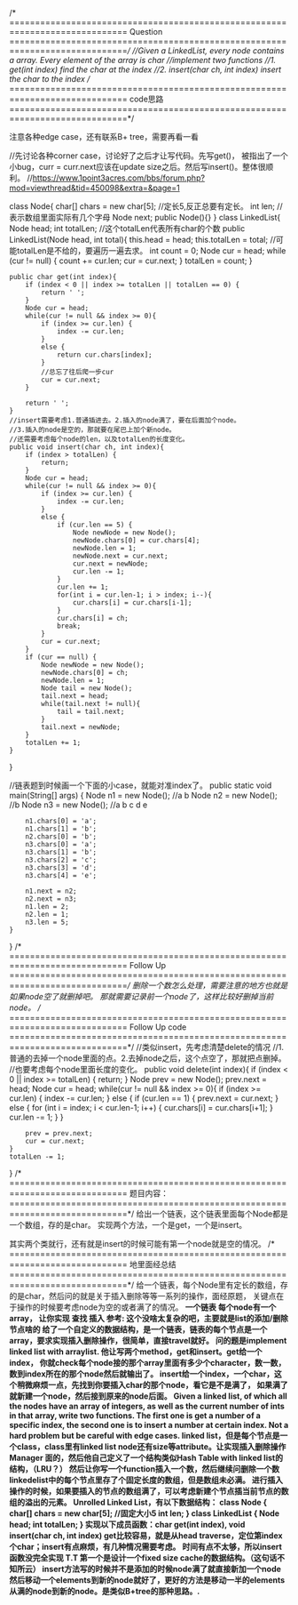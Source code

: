 /* =============================================================================
Question
=============================================================================*/
//Given a LinkedList, every node contains a array. Every element of the array is char
//implement two functions
//1. get(int index) find the char at the index
//2. insert(char ch, int index) insert the char to the index
/* =============================================================================
code思路
=============================================================================*/

注意各种edge case，还有联系B+ tree，需要再看一看


//先讨论各种corner case，讨论好了之后才让写代码。先写get()，
被指出了一个小bug，curr = curr.next应该在update size之后。然后写insert()。整体很顺利。
//https://www.1point3acres.com/bbs/forum.php?mod=viewthread&tid=450098&extra=&page=1






class Node{
    char[] chars = new char[5]; //定长5,反正总要有定长。
    int len; //表示数组里面实际有几个字母
    Node next;
    public Node(){}
}
class LinkedList{
    Node head;
    int totalLen; //这个totalLen代表所有char的个数
    public LinkedList(Node head, int total){
        this.head = head;
        this.totalLen = total;
    //可能totalLen是不给的，要遍历一遍去求。
        int count = 0;
        Node cur = head;
        while (cur != null) {
            count += cur.len;
            cur = cur.next;
        }
        totalLen = count;
    }

    public char get(int index){
        if (index < 0 || index >= totalLen || totalLen == 0) {
            return ' ';
        }
        Node cur = head;
        while(cur != null && index >= 0){
            if (index >= cur.len) {
                index -= cur.len;
            }
            else {
                return cur.chars[index];
            }
            //总忘了往后爬一步cur
            cur = cur.next;
        }

        return ' ';
    }
    //insert需要考虑1.普通插进去。2.插入的node满了，要在后面加个node。
    //3.插入的node是空的，那就要在尾巴上加个新node。
    //还需要考虑每个node的len，以及totalLen的长度变化。
    public void insert(char ch, int index){
        if (index > totalLen) {
            return;
        }
        Node cur = head;
        while(cur != null && index >= 0){
            if (index >= cur.len) {
                index -= cur.len;
            }
            else {
                if (cur.len == 5) {
                    Node newNode = new Node();
                    newNode.chars[0] = cur.chars[4];
                    newNode.len = 1;
                    newNode.next = cur.next;
                    cur.next = newNode;
                    cur.len -= 1;
                }
                cur.len += 1;
                for(int i = cur.len-1; i > index; i--){
                    cur.chars[i] = cur.chars[i-1];
                }
                cur.chars[i] = ch;
                break;
            }
            cur = cur.next;
        }
        if (cur == null) {
            Node newNode = new Node();
            newNode.chars[0] = ch;
            newNode.len = 1;
            Node tail = new Node();
            tail.next = head;
            while(tail.next != null){
                tail = tail.next;
            }
            tail.next = newNode;
        }
        totalLen += 1;
    }
}

//链表题到时候画一个下面的小case，就能对准index了。
    public static void main(String[] args) {
        Node n1 = new Node(); //a b
        Node n2 = new Node(); //b
        Node n3 = new Node(); //a b c d e

        n1.chars[0] = 'a';
        n1.chars[1] = 'b';
        n2.chars[0] = 'b';
        n3.chars[0] = 'a';
        n3.chars[1] = 'b';
        n3.chars[2] = 'c';
        n3.chars[3] = 'd';
        n3.chars[4] = 'e';

        n1.next = n2;
        n2.next = n3;
        n1.len = 2;
        n2.len = 1;
        n3.len = 5;
    }
}
/* =============================================================================
Follow Up
=============================================================================*/
删除一个数怎么处理，需要注意的地方也就是如果node空了就删掉吧。
那就需要记录前一个node了，这样比较好删掉当前node。
/* =============================================================================
Follow Up code
=============================================================================*/
    //类似insert，先考虑清楚delete的情况
    //1.普通的去掉一个node里面的点。2.去掉node之后，这个点空了，那就把点删掉。
    //也要考虑每个node里面长度的变化。
public void delete(int index){
    if (index < 0 || index >= totalLen) {
        return;
    }
    Node prev = new Node();
    prev.next = head;
    Node cur = head;
    while(cur != null && index >= 0){
        if (index >= cur.len) {
            index -= cur.len;
        }
        else {
            if (cur.len == 1) {
                prev.next = cur.next;
            }
            else {
                for (int i = index; i < cur.len-1; i++) {
                    cur.chars[i] = cur.chars[i+1];
                }
                cur.len -= 1;
            }
        }

        prev = prev.next;
        cur = cur.next;
    }
    totalLen -= 1;
}
/* =============================================================================
题目内容：
=============================================================================*/
给出一个链表，这个链表里面每个Node都是一个数组，存的是char。
实现两个方法，一个是get，一个是insert。

其实两个类就行，还有就是insert的时候可能有第一个node就是空的情况。
/* =============================================================================
地里面经总结
=============================================================================*/
<A> 给一个链表，每个Node里有定长的数组，存的是char，然后问的就是关于插入删除等等一系列的操作，面经原题，
    关键点在于操作的时候要考虑node为空的或者满了的情况。
<B> 一个链表 每个node有一个array， 让你实现 查找 插入 参考: 这个没啥太复杂的吧，主要就是list的添加/删除节点啥的
<C> 给了一个自定义的数据结构，是一个链表，链表的每个节点是一个array，要求实现插入删除操作，很简单，直接travel就好。
<D> 问的题是implement linked list with arraylist. 他让写两个method，get和insert。get给一个index，
    你就check每个node接的那个array里面有多少个character，数一数，数到index所在的那个node然后就输出了。
    insert给一个index，一个char，这个稍微麻烦一点，先找到你要插入char的那个node，看它是不是满了，
    如果满了就新建一个node，然后接到原来的node后面。
<E> Given a linked list, of which all the nodes have an array of integers,
    as well as the current number of ints in that array, write two functions.
    The first one is get a number of a specific index,
    the second one is to insert a number at certain index. Not a hard problem but be careful with edge cases.
<F> linked list，但是每个节点是一个class，class里有linked list node还有size等attribute。让实现插入删除操作
<G> Manager 面的，然后他自己定义了一个结构类似Hash Table with linked list的结构，（LRU？）
    然后让你写一个function插入一个数，然后继续问删除一个数
<H> linkedelist中的每个节点里存了个固定长度的数组，但是数组未必满。
    进行插入操作的时候，如果要插入的节点的数组满了，可以考虑新建个节点插当前节点的数组的溢出的元素。
<J> Unrolled Linked List，有以下数据结构：
    class Node {
            char[] chars = new char[5]; //固定大小5
            int len;
    }
    class LinkedList {
            Node head;
            int totalLen;
    }
    实现以下成员函数：char get(int index), void insert(char ch, int index)
    get比较容易，就是从head traverse，定位第index个char；insert有点麻烦，有几种情况需要考虑。
    时间有点不太够，所以insert函数没完全实现 T.T
<K> 第一个是设计一个fixed size cache的数据结构。（这句话不知所云）
<L> insert方法写的时候并不是添加的时候node满了就直接新加一个node然后移动一个elements到新的node就好了，更好的方法是移动一半的elements从满的node到新的node。是类似B+tree的那种思路。. 
